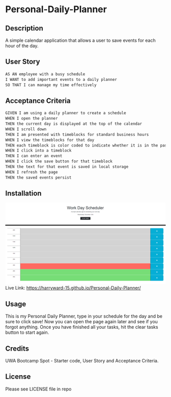 # Personal-Daily-Planner

## Description

A simple calendar application that allows a user to save events for each hour of the day.


## User Story

```md
AS AN employee with a busy schedule
I WANT to add important events to a daily planner
SO THAT I can manage my time effectively
```

## Acceptance Criteria

```md
GIVEN I am using a daily planner to create a schedule
WHEN I open the planner
THEN the current day is displayed at the top of the calendar
WHEN I scroll down
THEN I am presented with timeblocks for standard business hours
WHEN I view the timeblocks for that day
THEN each timeblock is color coded to indicate whether it is in the past, present, or future
WHEN I click into a timeblock
THEN I can enter an event
WHEN I click the save button for that timeblock
THEN the text for that event is saved in local storage
WHEN I refresh the page
THEN the saved events persist
```

## Installation

![passwordgen img](./assets/mockup.png)
Live Link: https://harryward-15.github.io/Personal-Daily-Planner/

## Usage

This is my Personal Daily Planner, type in your schedule for the day and be sure to click save! Now you can open the page again later and see if you forgot anything. Once you have finished all your tasks, hit the clear tasks button to start again.

## Credits

UWA Bootcamp Spot - Starter code, User Story and Acceptance Criteria.

## License

Please see LICENSE file in repo
